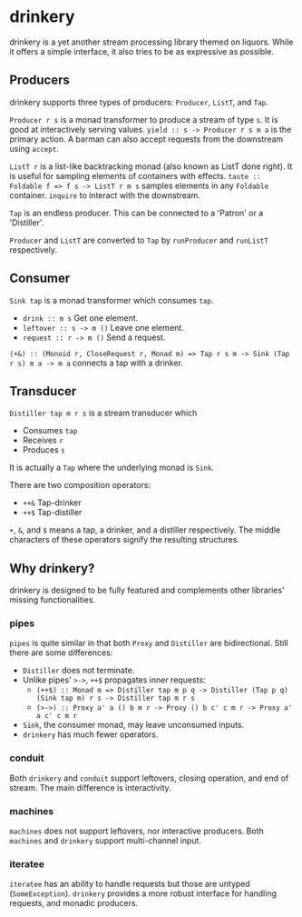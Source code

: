 # drinkery

drinkery is a yet another stream processing library themed on liquors. While it
offers a simple interface, it also tries to be as expressive as possible.

## Producers

drinkery supports three types of producers: `Producer`, `ListT`, and `Tap`.

`Producer r s` is a monad transformer to produce a stream of type `s`. It is good
at interactively serving values.
`yield :: s -> Producer r s m a` is the primary action.
A barman can also accept requests from the downstream using `accept`.

`ListT r` is a list-like backtracking monad (also known as ListT done right).
It is useful for sampling elements of containers with effects.
`taste :: Foldable f => f s -> ListT r m s` samples elements in any `Foldable`
container. `inquire` to interact with the downstream.

`Tap` is an endless producer. This can be connected to a 'Patron' or a 'Distiller'.

`Producer` and `ListT` are converted to `Tap`
by `runProducer` and `runListT` respectively.

## Consumer

`Sink tap` is a monad transformer which consumes `tap`.

* `drink :: m s` Get one element.
* `leftover :: s -> m ()` Leave one element.
* `request :: r -> m ()` Send a request.

`(+&) :: (Monoid r, CloseRequest r, Monad m) => Tap r s m -> Sink (Tap r s) m a -> m a`
connects a tap with a drinker.

## Transducer

`Distiller tap m r s` is a stream transducer which

* Consumes `tap`
* Receives `r`
* Produces `s`

It is actually a `Tap` where the underlying monad is `Sink`.

There are two composition operators:

* `++&` Tap-drinker
* `++$` Tap-distiller

`+`, `&`, and `$` means a tap, a drinker, and a distiller respectively. The middle
characters of these operators signify the resulting structures.

## Why drinkery?

drinkery is designed to be fully featured and complements other libraries' missing
functionalities.

### pipes

`pipes` is quite similar in that both `Proxy` and `Distiller` are bidirectional.
Still there are some differences:

* `Distiller` does not terminate.
* Unlike pipes' `>->`, `++$` propagates inner requests:
    * `(++$) :: Monad m => Distiller tap m p q -> Distiller (Tap p q) (Sink tap m) r s -> Distiller tap m r s`
    * `(>->) :: Proxy a' a () b m r	-> Proxy () b c' c m r -> Proxy a' a c' c m r`
* `Sink`, the consumer monad, may leave unconsumed inputs.
* `drinkery` has much fewer operators.

### conduit

Both `drinkery` and `conduit` support leftovers, closing operation, and end of stream.
The main difference is interactivity.

### machines

`machines` does not support leftovers, nor interactive producers.
Both `machines` and `drinkery` support multi-channel input.

### iteratee

`iteratee` has an ability to handle requests but those are untyped (`SomeException`).
`drinkery` provides a more robust interface for handling requests, and monadic producers.
